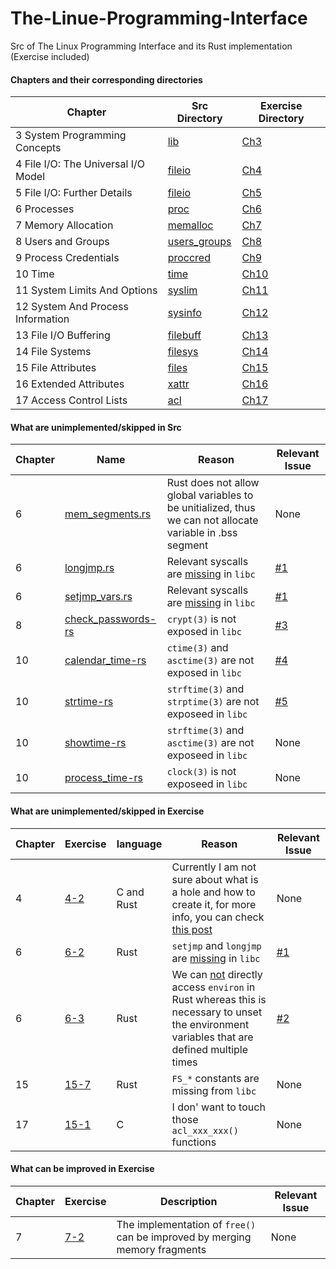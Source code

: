 # The-Linue-Programming-Interface
Src of The Linux Programming Interface and its Rust implementation (Exercise included)

#### Chapters and their corresponding directories
|Chapter|Src Directory|Exercise Directory|
|-------|-------------|------------------|
|3 System Programming Concepts|[lib](https://github.com/SteveLauC/The-Linux-Programming-Interface/tree/main/lib)|[Ch3](https://github.com/SteveLauC/The-Linux-Programming-Interface/tree/main/exercise/Ch3)|
|4 File I/O: The Universal I/O Model|[fileio](https://github.com/SteveLauC/The-Linux-Programming-Interface/tree/main/fileio)|[Ch4](https://github.com/SteveLauC/The-Linux-Programming-Interface/tree/main/exercise/Ch4/)|
|5 File I/O: Further Details|[fileio](https://github.com/SteveLauC/The-Linux-Programming-Interface/tree/main/fileio)|[Ch5](https://github.com/SteveLauC/The-Linux-Programming-Interface/tree/main/exercise/Ch5)|
|6 Processes|[proc](https://github.com/SteveLauC/The-Linux-Programming-Interface/tree/main/proc)|[Ch6](https://github.com/SteveLauC/The-Linux-Programming-Interface/tree/main/exercise/Ch6)|
|7 Memory Allocation|[memalloc](https://github.com/SteveLauC/The-Linux-Programming-Interface/tree/main/memalloc)|[Ch7](https://github.com/SteveLauC/The-Linux-Programming-Interface/tree/main/exercise/Ch7)|
|8 Users and Groups|[users_groups](https://github.com/SteveLauC/The-Linux-Programming-Interface/tree/main/users_groups)|[Ch8](https://github.com/SteveLauC/The-Linux-Programming-Interface/tree/main/exercise/Ch8)|
|9 Process Credentials|[proccred](https://github.com/SteveLauC/The-Linux-Programming-Interface/tree/main/proccred)|[Ch9](https://github.com/SteveLauC/The-Linux-Programming-Interface/tree/main/exercise/Ch9)|
|10 Time|[time](https://github.com/SteveLauC/The-Linux-Programming-Interface/tree/main/time)|[Ch10](https://github.com/SteveLauC/The-Linux-Programming-Interface/tree/main/exercise/Ch10)|
|11 System Limits And Options|[syslim](https://github.com/SteveLauC/The-Linux-Programming-Interface/tree/main/syslim)|[Ch11](https://github.com/SteveLauC/The-Linux-Programming-Interface/tree/main/exercise/Ch11)|
|12 System And Process Information|[sysinfo](https://github.com/SteveLauC/The-Linux-Programming-Interface/tree/main/sysinfo)|[Ch12](https://github.com/SteveLauC/The-Linux-Programming-Interface/tree/main/exercise/Ch12)|
|13 File I/O Buffering|[filebuff](https://github.com/SteveLauC/The-Linux-Programming-Interface/tree/main/filebuff)|[Ch13](https://github.com/SteveLauC/The-Linux-Programming-Interface/tree/main/exercise/Ch13)|
|14 File Systems|[filesys](https://github.com/SteveLauC/The-Linux-Programming-Interface/tree/main/filesys)|[Ch14](https://github.com/SteveLauC/The-Linux-Programming-Interface/tree/main/exercise/Ch14)|
|15 File Attributes|[files](https://github.com/SteveLauC/The-Linux-Programming-Interface/tree/main/files)|[Ch15](https://github.com/SteveLauC/The-Linux-Programming-Interface/tree/main/exercise/Ch15)|
|16 Extended Attributes|[xattr](https://github.com/SteveLauC/The-Linux-Programming-Interface/tree/main/xattr)|[Ch16](https://github.com/SteveLauC/The-Linux-Programming-Interface/tree/main/exercise/Ch16)|
|17 Access Control Lists |[acl](https://github.com/SteveLauC/The-Linux-Programming-Interface/tree/main/acl)|[Ch17](https://github.com/SteveLauC/The-Linux-Programming-Interface/tree/main/exercise/Ch17)|


#### What are unimplemented/skipped in Src
|Chapter| Name| Reason| Relevant Issue|
|-------|-----|-------|---------------|
|6|[mem_segments.rs](https://github.com/SteveLauC/The-Linux-Programming-Interface/blob/main/proc/mem_segments.c)|Rust does not allow global variables to be unitialized, thus we can not allocate variable in .bss segment|None|
|6|[longjmp.rs](https://github.com/SteveLauC/The-Linux-Programming-Interface/blob/main/proc/longjmp.c)|Relevant syscalls are [missing](https://github.com/rust-lang/libc/issues/1208) in `libc`|[#1](https://github.com/SteveLauC/The-Linux-Programming-Interface/issues/1)|
|6|[setjmp_vars.rs](https://github.com/SteveLauC/The-Linux-Programming-Interface/blob/main/proc/setjmp_vars.c)|Relevant syscalls are [missing](https://github.com/rust-lang/libc/issues/1208) in `libc`|[#1](https://github.com/SteveLauC/The-Linux-Programming-Interface/issues/1)|
|8|[check_passwords-rs](https://github.com/SteveLauC/The-Linux-Programming-Interface/tree/main/users_groups/check_password-c)|`crypt(3)` is not exposed in `libc`|[#3](https://github.com/SteveLauC/The-Linux-Programming-Interface/issues/3)|
|10|[calendar_time-rs](https://github.com/SteveLauC/The-Linux-Programming-Interface/tree/main/time/calendar_time.c)| `ctime(3)` and `asctime(3)` are not exposed in `libc`| [#4](https://github.com/SteveLauC/The-Linux-Programming-Interface/issues/4)|
|10|[strtime-rs](https://github.com/SteveLauC/The-Linux-Programming-Interface/tree/main/time/strtime.c)|`strftime(3)` and `strptime(3)` are not exposeed in `libc` | [#5](https://github.com/SteveLauC/The-Linux-Programming-Interface/issues/5)|
|10|[showtime-rs](https://github.com/SteveLauC/The-Linux-Programming-Interface/tree/main/time/show_time.c)|`strftime(3)` and `asctime(3)` are not exposeed in `libc` | None |
|10|[process_time-rs](https://github.com/SteveLauC/The-Linux-Programming-Interface/tree/main/time/process_time.c)|`clock(3)` is not exposeed in `libc` | None |


#### What are unimplemented/skipped in Exercise
|Chapter| Exercise| language|Reason|Relevant Issue|
|-------|---------|---------|------|--------------|
|4|[4-2](https://github.com/SteveLauC/The-Linux-Programming-Interface/blob/main/exercise/Ch4/4-2)|C and Rust|Currently I am not sure about what is a hole and how to create it, for more info, you can check [this post](https://github.com/SteveLauC/blog/issues/1)|None|
|6|[6-2](https://github.com/SteveLauC/The-Linux-Programming-Interface/blob/main/exercise/Ch6/6-2)|Rust|`setjmp` and `longjmp` are [missing](https://github.com/rust-lang/libc/issues/1208) in `libc`|[#1](https://github.com/SteveLauC/The-Linux-Programming-Interface/issues/1)|
|6|[6-3](https://github.com/SteveLauC/The-Linux-Programming-Interface/blob/main/exercise/Ch6/6-3)|Rust|We can [not](https://github.com/rust-lang/libc/issues/2520) directly access `environ` in Rust whereas this is necessary to unset the environment variables that are defined multiple times|[#2](https://github.com/SteveLauC/The-Linux-Programming-Interface/issues/2)|
|15|[15-7](https://github.com/SteveLauC/The-Linux-Programming-Interface/blob/main/exercise/Ch15/15-7)|Rust|`FS_*` constants are missing from `libc`|None|
|17|[15-1](https://github.com/SteveLauC/The-Linux-Programming-Interface/blob/main/exercise/Ch17/17-1)|C|I don' want to touch those `acl_xxx_xxx()` functions|None|

#### What can be improved in Exercise

|Chapter|Exercise|Description|Relevant Issue|
|-------|--------|-----------|--------------|
|7|[7-2](https://github.com/SteveLauC/The-Linux-Programming-Interface/tree/main/exercise/Ch7/7-2)|The implementation of `free()` can be improved by merging memory fragments|None|
